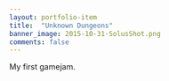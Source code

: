 ```yaml
---
layout: portfolio-item
title:  "Unknown Dungeons"
banner_image: 2015-10-31-SolusShot.png
comments: false
---
```


My first gamejam.